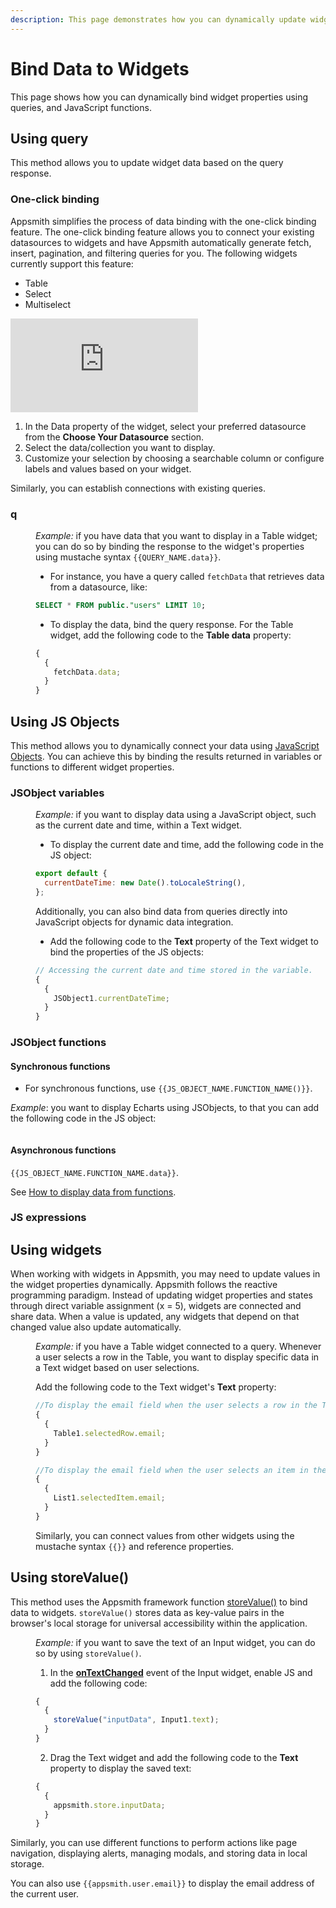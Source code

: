 ```yaml
---
description: This page demonstrates how you can dynamically update widget properties using queries, JavaScript functions, and setter methods.
---
```


# Bind Data to Widgets

This page shows how you can dynamically bind widget properties using queries, and JavaScript functions.

## Using query

This method allows you to update widget data based on the query response.

### One-click binding

Appsmith simplifies the process of data binding with the one-click binding feature. The one-click binding feature allows you to connect your existing datasources to widgets and have Appsmith automatically generate fetch, insert, pagination, and filtering queries for you. The following widgets currently support this feature:

- Table
- Select
- Multiselect

<div style={{ position: "relative", paddingBottom: "calc(50.520833333333336% + 41px)", height: "0", width: "100%" }}>

  <iframe src="https://demo.arcade.software/UoxpSP7leUynT4CaU0R6?embed" frameborder="0" loading="lazy" webkitallowfullscreen mozallowfullscreen allowfullscreen style={{ position: "absolute", top: "0", left: "0", width: "100%", height: "100%", colorScheme: "light" }} title="Appsmith | Connect Data"></iframe>

</div>

1. In the Data property of the widget, select your preferred datasource from the **Choose Your Datasource** section.
2. Select the data/collection you want to display.
3. Customize your selection by choosing a searchable column or configure labels and values based on your widget.

Similarly, you can establish connections with existing queries.

### q

<dd>

_Example:_ if you have data that you want to display in a Table widget; you can do so by binding the response to the widget's properties using mustache syntax `{{QUERY_NAME.data}}`.

- For instance, you have a query called `fetchData` that retrieves data from a datasource, like:

```sql
SELECT * FROM public."users" LIMIT 10;
```

- To display the data, bind the query response. For the Table widget, add the following code to the **Table data** property:

```js
{
  {
    fetchData.data;
  }
}
```

</dd>

## Using JS Objects

This method allows you to dynamically connect your data using [JavaScript Objects](/core-concepts/writing-code/javascript-editor-beta). You can achieve this by binding the results returned in variables or functions to different widget properties.

### JSObject variables 

<dd>

_Example:_ if you want to display data using a JavaScript object, such as the current date and time, within a Text widget.

- To display the current date and time, add the following code in the JS object:

```js
export default {
  currentDateTime: new Date().toLocaleString(),
};
```

Additionally, you can also bind data from queries directly into JavaScript objects for dynamic data integration.

- Add the following code to the **Text** property of the Text widget to bind the properties of the JS objects:

```js
// Accessing the current date and time stored in the variable.
{
  {
    JSObject1.currentDateTime;
  }
}
```

</dd>

### JSObject functions

#### Synchronous functions

- For synchronous functions, use `{{JS_OBJECT_NAME.FUNCTION_NAME()}}`.

_Example_: you want to display Echarts using JSObjects, to that you can add the following code in the JS object:

```

```

#### Asynchronous functions

`{{JS_OBJECT_NAME.FUNCTION_NAME.data}}`.

See [How to display data from functions](/write-code/how-to-guides/display-data-from-functions).

### JS expressions

## Using widgets

When working with widgets in Appsmith, you may need to update values in the widget properties dynamically. Appsmith follows the reactive programming paradigm. Instead of updating widget properties and states through direct variable assignment (x = 5), widgets are connected and share data. When a value is updated, any widgets that depend on that changed value also update automatically.

<dd>

_Example:_ if you have a Table widget connected to a query. Whenever a user selects a row in the Table, you want to display specific data in a Text widget based on user selections.

Add the following code to the Text widget's **Text** property:

```js
//To display the email field when the user selects a row in the Table widget, use:
{
  {
    Table1.selectedRow.email;
  }
}

//To display the email field when the user selects an item in the List widget, use:
{
  {
    List1.selectedItem.email;
  }
}
```

Similarly, you can connect values from other widgets using the mustache syntax `{{}}` and reference properties.

</dd>

## Using storeValue()

This method uses the Appsmith framework function [storeValue()](/reference/appsmith-framework/widget-actions/store-value) to bind data to widgets. `storeValue()` stores data as key-value pairs in the browser's local storage for universal accessibility within the application.

<dd>

_Example:_ if you want to save the text of an Input widget, you can do so by using `storeValue()`.

1. In the [**onTextChanged**](/reference/widgets/input#ontextchanged) event of the Input widget, enable JS and add the following code:

```js
{
  {
    storeValue("inputData", Input1.text);
  }
}
```

2. Drag the Text widget and add the following code to the **Text** property to display the saved text:

```js
{
  {
    appsmith.store.inputData;
  }
}
```

</dd>

Similarly, you can use different functions to perform actions like page navigation, displaying alerts, managing modals, and storing data in local storage.

You can also use `{{appsmith.user.email}}` to display the email address of the current user.
